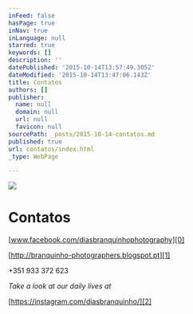 ```yaml
---
inFeed: false
hasPage: true
inNav: true
inLanguage: null
starred: true
keywords: []
description: ''
datePublished: '2015-10-14T13:57:49.305Z'
dateModified: '2015-10-14T13:47:06.143Z'
title: Contatos
authors: []
publisher:
  name: null
  domain: null
  url: null
  favicon: null
sourcePath: _posts/2015-10-14-contatos.md
published: true
url: contatos/index.html
_type: WebPage

---
```

![](https://the-grid-user-content.s3-us-west-2.amazonaws.com/615e3be8-0fdc-4523-9fd7-a5c8168ff018.jpg)

# Contatos

[www.facebook.com/diasbranquinhophotography][0]

[http://branquinho-photographers.blogspot.pt][1]

+351 933 372 623

_Take a look at our daily lives at_

[https://instagram.com/diasbranquinho/][2]

[0]: https://app.thegrid.io/posts/e8243dd8-3c0f-4dc3-b41e-73b623d75699/www.facebook.com/diasbranquinhophotography
[1]: http://branquinho-photographers.blogspot.pt/
[2]: https://instagram.com/diasbranquinho/